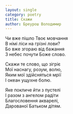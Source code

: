 ```yaml
---
layout: single
category: poetry
title: Скажи
author: Бреурош Володимир
---
```


Чи вже пішло Твоє мовчання  
В німі ліси на грізні лови?  
Бо вже згораю від бажання  
З небес почути Боже слово.  

Скажи те слово, що зігріє  
Мої наснагу, розум, волю,  
Яким мої здійсняться мрії  
І океан ущухне болю.  

Яке покличе йти з пустелі  
І разом з ангелом радіти  
Благословення акварелі,  
Дарованої Батьком дітям.  

